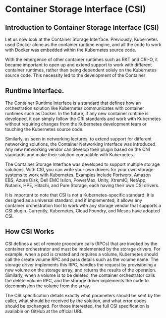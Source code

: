 # Container Storage Interface (CSI)

## Introduction to Container Storage Interface (CSI)
Let us now look at the Container Storage Interface. Previously, Kubernetes used Docker alone as the container runtime engine, and all the code to work with Docker was embedded within the 
Kubernetes source code.

With the emergence of other container runtimes such as RKT and CRI-O, it became important to open up and extend support to work with different container runtimes, rather than being dependent solely on the Kubernetes source code. This necessity led to the development of the Container 

## Runtime Interface.
The Container Runtime Interface is a standard that defines how an orchestration solution like Kubernetes communicates with container runtimes such as Docker. In the future, if any new container runtime is developed, it can simply follow the CRI standards and work with Kubernetes without requiring changes from the Kubernetes development team or touching the Kubernetes source code.

Similarly, as seen in networking lectures, to extend support for different networking solutions, the Container Networking Interface was introduced. Any new networking vendor can develop their plugin based on the CNI standards and make their solution compatible with Kubernetes.

The Container Storage Interface was developed to support multiple storage solutions. With CSI, you can write your own drivers for your own storage systems to work with Kubernetes. Examples include Portworx, Amazon EBS, Azure Disk, Dell EMC Isilon, PowerMax, Unity, XtremIO, NetApp, Nutanix, HPE, Hitachi, and Pure Storage, each having their own CSI drivers.

It is important to note that CSI is not a Kubernetes-specific standard. It is designed as a universal standard, and if implemented, it allows any container orchestration tool to work with any storage vendor that supports a CSI plugin. Currently, Kubernetes, Cloud Foundry, and Mesos have adopted CSI.

## How CSI Works
CSI defines a set of remote procedure calls (RPCs) that are invoked by the container orchestrator and must be implemented by the storage drivers. For example, when a pod is created and requires a volume, Kubernetes should call the create volume RPC and pass details such as the volume name.
The storage driver implements this RPC, handles the request by provisioning a new volume on the storage array, and returns the results of the operation. Similarly, when a volume is to be deleted, the container orchestrator calls the delete volume RPC, and the storage driver implements the code to decommission the volume from the array.

The CSI specification details exactly what parameters should be sent by the caller, what should be received by the solution, and what error codes should be exchanged. For those interested, the full CSI specification is available on GitHub at the official URL.